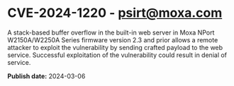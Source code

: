 # CVE-2024-1220 - psirt@moxa.com

A stack-based buffer overflow in the built-in web server in Moxa NPort W2150A/W2250A Series firmware version 2.3 and prior allows a remote attacker to exploit the vulnerability by sending crafted payload to the web service. Successful exploitation of the vulnerability could result in denial of service.



**Publish date:** 2024-03-06
